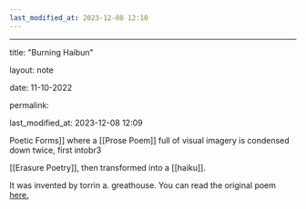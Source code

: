 ```yaml
---
last_modified_at: 2023-12-08 12:10
---
```

---

title: "Burning Haibun"

layout: note

date: 11-10-2022

permalink:

last_modified_at: 2023-12-08 12:09

Poetic Forms]] where a [[Prose Poem]] full of visual imagery is condensed down twice, first intobr3

[[Erasure Poetry]], then transformed into a [[haiku]]. 

It was invented by torrin a. greathouse. You can read the original poem [here. ](https://www.frontierpoetry.com/2017/06/16/poetry-burning-haibun-torrin-greathouse/) 
